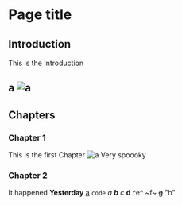 # Page title
## Introduction
This is the Introduction  

a
![a](https://x.com/patorjk/photo)
---
## Chapters
### Chapter 1
This is the first Chapter ![a](https://x.com/patorjk/photo)
Very spoooky
### Chapter 2
It happened **Yesterday**
[a](google.com)
`code`
*a*
***b***
_c_
__d__
^e^
~f~
~~g~~
"h"
